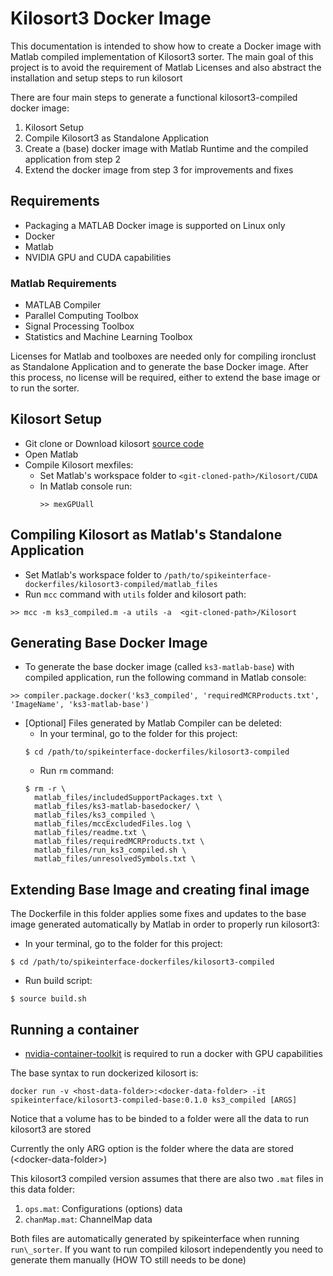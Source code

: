 # Kilosort3 Docker Image

This documentation is intended to show how to create a Docker image with Matlab compiled implementation of Kilosort3 sorter. The main goal of this project is to avoid the requirement of Matlab Licenses and also abstract the installation and setup steps to run kilosort

There are four main steps to generate a functional kilosort3-compiled docker image:

1. Kilosort Setup
2. Compile Kilosort3 as Standalone Application
3. Create a (base) docker image with Matlab Runtime and the compiled application from step 2
4. Extend the docker image from step 3 for improvements and fixes

## Requirements
- Packaging a MATLAB Docker image is supported on Linux only
- Docker
- Matlab
- NVIDIA GPU and CUDA capabilities

### Matlab Requirements
- MATLAB Compiler
- Parallel Computing Toolbox
- Signal Processing Toolbox
- Statistics and Machine Learning Toolbox

Licenses for Matlab and toolboxes are needed only for compiling ironclust as Standalone Application and to generate the base Docker image. After this process, no license will be required, either to extend the base image or to run the sorter.

## Kilosort Setup 
- Git clone or Download kilosort [source code](https://github.com/MouseLand/Kilosort)
- Open Matlab
- Compile Kilosort mexfiles:
  - Set Matlab's workspace folder to `<git-cloned-path>/Kilosort/CUDA`
  - In Matlab console run:
    ```
    >> mexGPUall
    ```

## Compiling Kilosort as Matlab's Standalone Application
- Set Matlab's workspace folder to `/path/to/spikeinterface-dockerfiles/kilosort3-compiled/matlab_files`
- Run `mcc` command with `utils` folder and kilosort path:
```
>> mcc -m ks3_compiled.m -a utils -a  <git-cloned-path>/Kilosort
```

## Generating Base Docker Image
- To generate the base docker image (called `ks3-matlab-base`) with compiled application, run the following command in Matlab console:
```
>> compiler.package.docker('ks3_compiled', 'requiredMCRProducts.txt', 'ImageName', 'ks3-matlab-base')
```

- [Optional] Files generated by Matlab Compiler can be deleted:
  - In your terminal, go to the folder for this project:
  ```
  $ cd /path/to/spikeinterface-dockerfiles/kilosort3-compiled
  ```
  - Run `rm` command:
  ```
  $ rm -r \
    matlab_files/includedSupportPackages.txt \
    matlab_files/ks3-matlab-basedocker/ \
    matlab_files/ks3_compiled \
    matlab_files/mccExcludedFiles.log \
    matlab_files/readme.txt \
    matlab_files/requiredMCRProducts.txt \
    matlab_files/run_ks3_compiled.sh \
    matlab_files/unresolvedSymbols.txt \
  ```

## Extending Base Image and creating final image
The Dockerfile in this folder applies some fixes and updates to the base image generated automatically by Matlab in order to properly run kilosort3:

- In your terminal, go to the folder for this project:
```
$ cd /path/to/spikeinterface-dockerfiles/kilosort3-compiled
```

- Run build script:
```
$ source build.sh
```


## Running a container

- [nvidia-container-toolkit](https://docs.nvidia.com/datacenter/cloud-native/container-toolkit/install-guide.html#setting-up-nvidia-container-toolkit) is required to run a docker with GPU capabilities

The base syntax to run dockerized kilosort is:

```
docker run -v <host-data-folder>:<docker-data-folder> -it spikeinterface/kilosort3-compiled-base:0.1.0 ks3_compiled [ARGS]
```

Notice that a volume has to be binded to a folder were all the data to run kilosort3 are stored

Currently the only ARG option is the folder where the data are stored (\<docker-data-folder\>)

This kilosort3 compiled version assumes that there are also two `.mat` files in this data folder:
1. `ops.mat`: Configurations (options) data
2. `chanMap.mat`: ChannelMap data

Both files are automatically generated by spikeinterface when running `run\_sorter`. If you want to run compiled kilosort independently you need to generate them manually (HOW TO still needs to be done)
